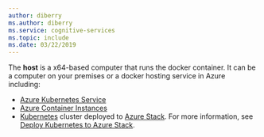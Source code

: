 ```yaml
---
author: diberry
ms.author: diberry
ms.service: cognitive-services
ms.topic: include
ms.date: 03/22/2019
---
```


The **host** is a x64-based computer that runs the docker container. It can be a computer on your premises or a docker hosting service in Azure including:

* [Azure Kubernetes Service](../articles/aks/index.yml)
* [Azure Container Instances](../articles/container-instances/index.yml)
* [Kubernetes](https://kubernetes.io/) cluster deployed to [Azure Stack](/azure-stack/operator). For more information, see [Deploy Kubernetes to Azure Stack](/azure-stack/user/azure-stack-solution-template-kubernetes-deploy).

